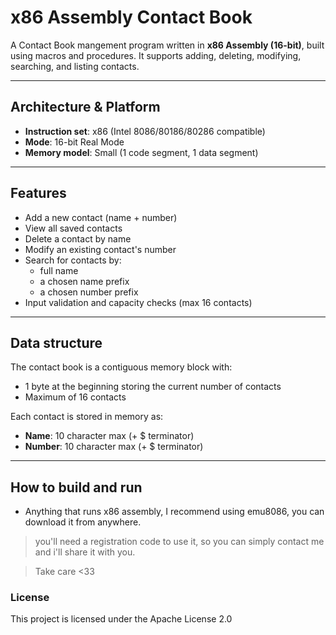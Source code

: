 # x86 Assembly Contact Book

A Contact Book mangement program written in **x86 Assembly (16-bit)**, built using macros and procedures. It supports adding, deleting, modifying, searching, and listing contacts.

---

## Architecture & Platform

- **Instruction set**: x86 (Intel 8086/80186/80286 compatible)
- **Mode**: 16-bit Real Mode
- **Memory model**: Small (1 code segment, 1 data segment)

---

## Features

- Add a new contact (name + number)
- View all saved contacts
- Delete a contact by name
- Modify an existing contact's number
- Search for contacts by:
  - full name
  - a chosen name prefix
  - a chosen number prefix
- Input validation and capacity checks (max 16 contacts)

---

## Data structure

The contact book is a contiguous memory block with:
- 1 byte at the beginning storing the current number of contacts
- Maximum of 16 contacts 

Each contact is stored in memory as:
- **Name**: 10 character max (+ $ terminator)
- **Number**: 10 character max (+ $ terminator)

---

## How to build and run

- Anything that runs x86 assembly, I recommend using emu8086, you can download it from anywhere.

> you'll need a registration code to use it, so you can simply contact me and i'll share it with you.

> Take care <33

### License

This project is licensed under the Apache License 2.0
